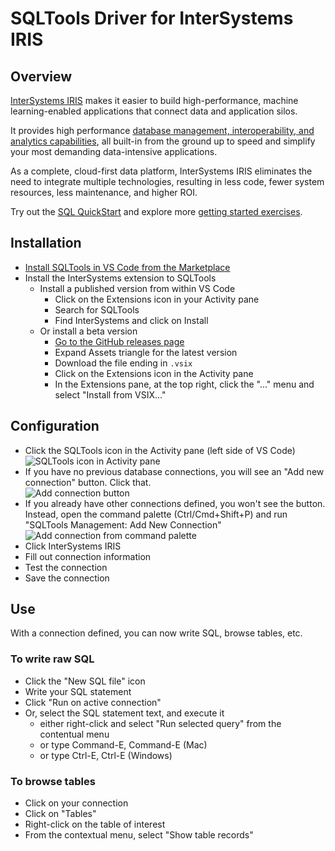 # SQLTools Driver for InterSystems IRIS

## Overview

[InterSystems IRIS](https://www.intersystems.com/products/intersystems-iris/) makes it easier to build high-performance, machine learning-enabled applications that connect data and application silos.

It provides high performance [database management, interoperability, and analytics capabilities](https://www.intersystems.com/products/intersystems-iris/#technology), all built-in from the ground up to speed and simplify your most demanding data-intensive applications.

As a complete, cloud-first data platform, InterSystems IRIS eliminates the need to integrate multiple technologies, resulting in less code, fewer system resources, less maintenance, and higher ROI.

Try out the [SQL QuickStart](https://gettingstarted.intersystems.com/language-quickstarts/sql-quickstart/) and explore more [getting started exercises](https://gettingstarted.intersystems.com).

## Installation

- [Install SQLTools in VS Code from the Marketplace](https://marketplace.visualstudio.com/items?itemName=mtxr.sqltools)
- Install the InterSystems extension to SQLTools
  - Install a published version from within VS Code
    - Click on the Extensions icon in your Activity pane
    - Search for SQLTools
    - Find InterSystems and click on Install
  - Or install a beta version
    - [Go to the GitHub releases page](https://github.com/intersystems-community/sqltools-intersystems-driver/releases)
    - Expand Assets triangle for the latest version
    - Download the file ending in `.vsix`
    - Click on the Extensions icon in the Activity pane
    - In the Extensions pane, at the top right, click the "..." menu and select "Install from VSIX..."

## Configuration

- Click the SQLTools icon in the Activity pane (left side of VS Code)  
  ![SQLTools icon in Activity pane](https://raw.githubusercontent.com/intersystems-community/sqltools-intersystems-driver/master/docs/assets/img/activitybar.png)
- If you have no previous database connections, you will see an "Add new connection" button. Click that.  
  ![Add connection button](https://raw.githubusercontent.com/intersystems-community/sqltools-intersystems-driver/master/docs/assets/img/addconnection.png)
- If you already have other connections defined, you won't see the button. Instead, open the command palette (Ctrl/Cmd+Shift+P) and run "SQLTools Management: Add New Connection" ![Add connection from command palette](https://raw.githubusercontent.com/intersystems-community/sqltools-intersystems-driver/master/docs/assets/img/command_palette_add_new.png)
- Click InterSystems IRIS
- Fill out connection information
- Test the connection
- Save the connection

## Use

With a connection defined, you can now write SQL, browse tables, etc.

### To write raw SQL
- Click the "New SQL file" icon
- Write your SQL statement
- Click "Run on active connection"
- Or, select the SQL statement text, and execute it
  - either right-click and select "Run selected query" from the contentual menu
  - or type Command-E, Command-E (Mac)
  - or type Ctrl-E, Ctrl-E (Windows)

### To browse tables

- Click on your connection
- Click on "Tables"
- Right-click on the table of interest
- From the contextual menu, select "Show table records"
